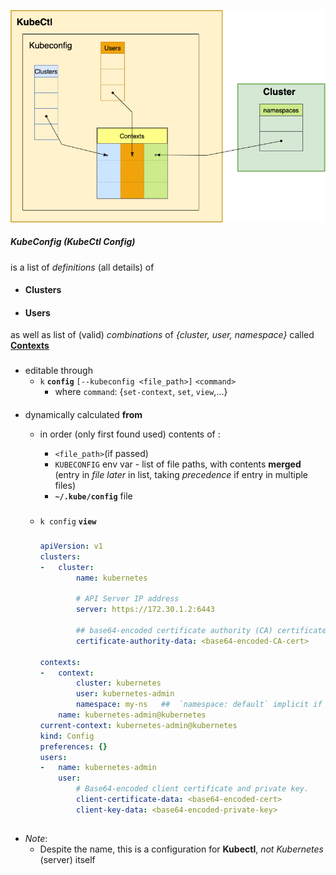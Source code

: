 

![image](img/kubeconfig.png)

##### KubeConfig (KubeCtl Config) 
is a list of _definitions_ (all details) of

- #### Clusters 
- #### Users 

as well as list of (valid) _combinations_ of _{cluster, user, namespace}_ called **[Contexts](context.md)**


###
- editable through 
    - `k` **`config`** `[--kubeconfig <file_path>]` `<command>`
        - where `command`:  {`set-context`, `set`, `view`,...} 

####
- dynamically calculated **from**     
    - in order (only first found used) contents of :

        - `<file_path>`(if passed)
        - `KUBECONFIG` env var - list of file paths, with contents **merged** 
        (entry in *file later* in list, taking *precedence* if entry in multiple files)
        - **`~/.kube/config`** file 

    ###
    - `k config` **`view`**
        #####
        ```yaml
        apiVersion: v1
        clusters:
        -   cluster:
                name: kubernetes

                # API Server IP address
                server: https://172.30.1.2:6443 
                
                ## base64-encoded certificate authority (CA) certificate used by client to verify the API server's certificate    
                certificate-authority-data: <base64-encoded-CA-cert>  
            
        contexts:
        -   context:
                cluster: kubernetes
                user: kubernetes-admin
                namespace: my-ns   ##  `namespace: default` implicit if not explicitly set 
            name: kubernetes-admin@kubernetes
        current-context: kubernetes-admin@kubernetes
        kind: Config
        preferences: {}
        users:
        -   name: kubernetes-admin
            user:
                # Base64-encoded client certificate and private key.
                client-certificate-data: <base64-encoded-cert>
                client-key-data: <base64-encoded-private-key>
        ```

##
- _Note_:
    - Despite the name, this is a configuration  for **Kubectl**, _not_ _Kubernetes_ (server) itself 
